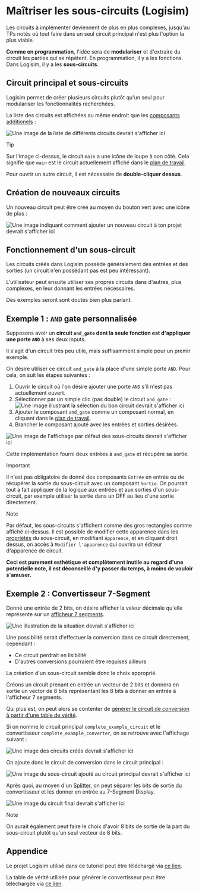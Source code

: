 # Maîtriser les sous-circuits (Logisim)

Les circuits à implémenter deviennent de plus en plus complexes, jusqu'au TPs notés où tout faire dans un seul circuit principal n'est plus l'option la plus viable.

**Comme en programmation**, l'idée sera de **modulariser** et d'extraire du circuit les parties qui se répètent. En programmation, il y a les fonctions. Dans Logisim, il y a les **sous-circuits**.

## Circuit principal et sous-circuits

Logisim permet de créer plusieurs circuits plutôt qu'un seul pour modulariser les fonctionnalités recherchées.

La liste des circuits est affichées au même endroit que les [composants additionels](general-logisim-ui#3-les-composants-additionnels) :

![`Une image de la liste de différents circuits devrait s'afficher ici`](/logisim/images/logisim-subcircuits-circuits-list.png)

> [!TIP]
> Sur l'image ci-dessus, le circuit `main` a une icône de loupe à son côté. Cela signifie que `main` est le circuit actuellement affiché dans le [plan de travail](general-logisim-ui#1-le-plan-de-travail).
>
> Pour ouvrir un autre circuit, il est nécessaire de **double-cliquer dessus**.

## Création de nouveaux circuits

Un nouveau circuit peut être créé au moyen du bouton vert avec une icône de plus :

![`Une image indiquant comment ajouter un nouveau circuit à ton projet devrait s'afficher ici`](/logisim/images/logisim-subcircuits-add-new.png)

## Fonctionnement d'un sous-circuit

Les circuits créés dans Logisim possède généralement des entrées et des sorties (un circuit n'en possédant pas est peu intéressant).

L'utilisateur peut ensuite utiliser ses propres circuits dans d'autres, plus complexes, en leur donnant les entrées nécessaires.

Des exemples seront sont doutes bien plus parlant.

## Exemple 1 : `AND` gate personnalisée

Supposons avoir un **circuit `and_gate` dont la seule fonction est d'appliquer une porte `AND`** à ses deux inputs.

Il s'agit d'un circuit très peu utile, mais suffisamment simple pour un premir exemple.

On désire utiliser ce circuit `and_gate` à la place d'une simple porte `AND`. Pour cela, on suit les étapes suivantes :

1) Ouvrir le circuit où l'on désire ajouter une porte `AND` s'il n'est pas actuellement ouvert.
2) Sélectionner par un simple clic (pas double) le circuit `and_gate` : ![`Une image illustrant la sélection du bon circuit devrait s'afficher ici`](/logisim/images/logisim-subcircuits-select-subcircuit.png)
3) Ajouter le composant `and_gate` comme un composant normal, en cliquant dans le [plan de travail](general-logisim-ui#1-le-plan-de-travail).
4) Brancher le composant ajouté avec les entrées et sorties désirées.

![`Une image de l'affichage par défaut des sous-circuits devrait s'afficher ici`](/logisim/images/logisim-subcircuits-default-display.png)

Cette implémentation fourni deux entrées à `and_gate` et récupère sa sortie.

> [!IMPORTANT]
> Il n'est pas obligatoire de donné des composants `Entrée` en entrée ou de récupérer la sortie du sous-circuit avec un composant `Sortie`. On pourrait tout à fait appliquer de la logique aux entrées et aux sorties d'un sous-circuit, par exemple utiliser la sortie dans un DFF au lieu d'une sortie directement.

> [!NOTE]
> Par défaut, les sous-circuits s'affichent comme des gros rectangles comme affiché ci-dessus. Il est possible de modifier cette apparence dans les [propriétés](general-logisim-ui#4-proprietes) du sous-circuit, en modifiant `Apparence`, et en cliquant droit dessus, on accès à `Modifier l'apparence` qui ouvrira un éditeur d'apparence de circuit.
>
> **Ceci est purement esthétique et complètement inutile au regard d'une potentielle note, il est déconseillé d'y passer du temps, à moins de vouloir s'amuser.**

## Exemple 2 : Convertisseur 7-Segment

Donné une entrée de 2 bits, on désire afficher la valeur décimale qu'elle représente sur un [afficheur 7 segments](seven-segment-display).

![`Une illustration de la situation devrait s'afficher ici`](/logisim/images/logisim-subcircuits-complete-example-situation.png)

Une possibilité serait d'effectuer la conversion dans ce circuit directement, cependant :

- Ce circuit perdrait en lisibilité
- D'autres conversions pourraient être requises ailleurs

La création d'un sous-circuit semble donc le choix approprié.

Créons un circuit prenant en entrée un vecteur de 2 bits et donnera en sortie un vector de 8 bits représentant les 8 bits à donner en entrée à l'afficheur 7 segments.

Qui plus est, on peut alors se contenter de [générer le circuit de conversion à partir d'une table de vérité](generate-circuits).

Si on nomme le circuit principal `complete_example_circuit` et le convertisseur `complete_example_converter`, on se retrouve avec l'affichage suivant :

![`Une image des circuits créés devrait s'afficher ici`](/logisim/images/logisim-subcircuits-complete-example-circuits.png)

On ajoute donc le circuit de conversion dans le circuit principal :

![`Une image du sous-circuit ajouté au circuit principal devrait s'afficher ici`](/logisim/images/logisim-subcircuits-complete-example-add-subcircuit.png)

Après quoi, au moyen d'un [Splitter](splitter), on peut séparer les bits de sortie du convertisseur et les donner en entrée au 7-Segment Display.

![`Une image du circuit final devrait s'afficher ici`](/logisim/images/logisim-subcircuits-complete-example-plug-subcircuit-in.png)

> [!NOTE]
> On aurait également peut faire le choix d'avoir 8 bits de sortie de la part du sous-circuit plutôt qu'un seul vecteur de 8 bits.

## Appendice

Le projet Logisim utilisé dans ce tutoriel peut être téléchargé via <a href="/logisim/projects/logisim_subcircuits.circ" download="logisim_subcircuits.circ">ce lien</a>.

La table de vérité utilisée pour générer le convertisseur peut être téléchargée via <a href="/logisim/truth-tables/logisim-subcircuits-complete-example-converter-truth-table.txt" download="logisim-subcircuits-complete-example-converter-truth-table.txt">ce lien</a>.